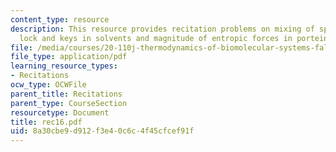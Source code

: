 ```yaml
---
content_type: resource
description: This resource provides recitation problems on mixing of species, molecular
  lock and keys in solvents and magnitude of entropic forces in porteins.
file: /media/courses/20-110j-thermodynamics-of-biomolecular-systems-fall-2005/8a30cbe9d912f3e40c6c4f45cfcef91f_rec16.pdf
file_type: application/pdf
learning_resource_types:
- Recitations
ocw_type: OCWFile
parent_title: Recitations
parent_type: CourseSection
resourcetype: Document
title: rec16.pdf
uid: 8a30cbe9-d912-f3e4-0c6c-4f45cfcef91f
---
```

